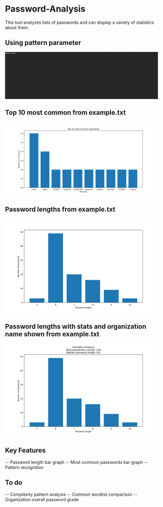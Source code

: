 # Password-Analysis


This tool analyzes lists of passwords and can display a variety of statistics about them.

## Using pattern parameter
![](https://github.com/sc1341/Password-Analysis/blob/main/examples/images/pattern.gif "Pattern example")

## Top 10 most common from example.txt
![](https://github.com/sc1341/Password-Analysis/blob/main/examples/images/most_common.png "Top 10 most common from example.txt")

## Password lengths from example.txt
![](https://github.com/sc1341/Password-Analysis/blob/main/examples/images/lengths.png "Password lengths graph")

## Password lengths with stats and organization name shown from example.txt
![](https://github.com/sc1341/Password-Analysis/blob/main/examples/images/lengths_with_stats.png "Password lengths graph with statistics shown")


## Key Features

-- Password length bar graph
-- Most common passwords bar graph
-- Pattern recognition


## To do

-- Complexity pattern analysis
-- Common wordlist comparison
-- Organization overall password grade
